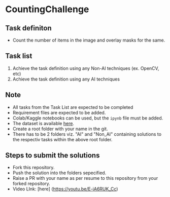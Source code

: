 # CountingChallenge

## Task definiton
* Count the number of items in the image and overlay masks for the same.

## Task list
1) Achieve the task definition using any Non-AI techniques (ex. OpenCV, etc)
2) Achieve the task definition using any AI techniques

## Note
* All tasks from the Task List are expected to be completed
* Requirement files are expected to be added.
* Colab/Kaggle notebooks can be used, but the ```ipynb``` file must be added.
* The dataset is available [here](https://drive.google.com/drive/folders/1TuM4CgGI3WBqOHNFjuzjaEzLOH5Yw43_?usp=sharing).
* Create a root folder with your name in the git.
* There has to be 2 folders viz. "AI" and "Non_AI" containing solutions to the respectiv tasks within the above root folder.

## Steps to submit the solutions
* Fork this repository.
* Push the solution into the folders sepecified.
* Raise a PR with your name as per resume to this repository from your forked repository.
* Video LInk: [here] (https://youtu.be/E-jA6RUK_Cc)
